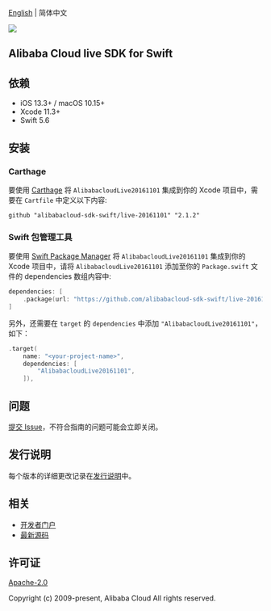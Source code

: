[English](README.md) | 简体中文

![](https://aliyunsdk-pages.alicdn.com/icons/AlibabaCloud.svg)

## Alibaba Cloud live SDK for Swift

## 依赖

- iOS 13.3+ / macOS 10.15+
- Xcode 11.3+
- Swift 5.6

## 安装

### Carthage

要使用 [Carthage](https://github.com/Carthage/Carthage) 将 `AlibabacloudLive20161101` 集成到你的 Xcode 项目中，需要在 `Cartfile` 中定义以下内容:

```ogdl
github "alibabacloud-sdk-swift/live-20161101" "2.1.2"
```

### Swift 包管理工具

要使用 [Swift Package Manager](https://swift.org/package-manager/) 将 `AlibabacloudLive20161101` 集成到你的 Xcode 项目中，请将 `AlibabacloudLive20161101` 添加至你的 `Package.swift` 文件的 dependencies 数组内容中:

```swift
dependencies: [
    .package(url: "https://github.com/alibabacloud-sdk-swift/live-20161101.git", from: "2.1.2")
]
```

另外，还需要在 `target` 的 `dependencies` 中添加 `"AlibabacloudLive20161101"`，如下：

```swift
.target(
    name: "<your-project-name>",
    dependencies: [
        "AlibabacloudLive20161101",
    ]),
```

## 问题

[提交 Issue](https://github.com/alibabacloud-sdk-swift/live-20161101/issues/new)，不符合指南的问题可能会立即关闭。

## 发行说明

每个版本的详细更改记录在[发行说明](./ChangeLog.txt)中。

## 相关

* [开发者门户](https://next.api.aliyun.com/home)
* [最新源码](https://github.com/alibabacloud-sdk-swift/live-20161101)

## 许可证

[Apache-2.0](http://www.apache.org/licenses/LICENSE-2.0)

Copyright (c) 2009-present, Alibaba Cloud All rights reserved.
